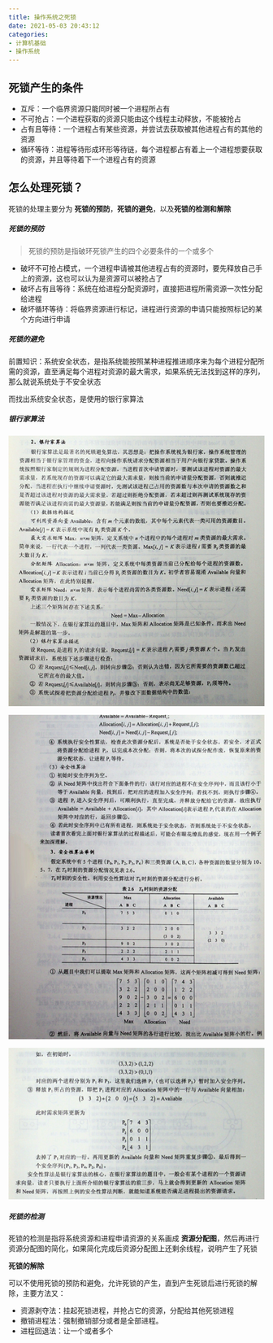 ```yaml
---
title: 操作系统之死锁
date: 2021-05-03 20:43:12
categories:
- 计算机基础
- 操作系统
---
```


## 死锁产生的条件

- 互斥：一个临界资源只能同时被一个进程所占有
- 不可抢占：一个进程获取的资源只能由这个线程主动释放，不能被抢占
- 占有且等待：一个进程占有某些资源，并尝试去获取被其他进程占有的其他的资源
- 循环等待：进程等待形成环形等待链，每个进程都占有着上一个进程想要获取的资源，并且等待着下一个进程占有的资源

## 怎么处理死锁？

死锁的处理主要分为 **死锁的预防**，**死锁的避免**，以及**死锁的检测和解除**

##### 死锁的预防

> 死锁的预防是指破环死锁产生的四个必要条件的一个或多个

- 破坏不可抢占模式，一个进程申请被其他进程占有的资源时，要先释放自己手上的资源，这也可以认为是资源可以被抢占了
- 破坏占有且等待：系统在给进程分配资源时，直接把进程所需资源一次性分配给进程
- 破坏循环等待：将临界资源进行标记，进程进行资源的申请只能按照标记的某个方向进行申请

##### 死锁的避免

前置知识：系统安全状态，是指系统能按照某种进程推进顺序来为每个进程分配所需的资源，直至满足每个进程对资源的最大需求，如果系统无法找到这样的序列，那么就说系统处于不安全状态

而找出系统安全状态，是使用的银行家算法

##### 银行家算法

![image-20210404130747924](%E6%93%8D%E4%BD%9C%E7%B3%BB%E7%BB%9F%E4%B9%8B%E6%AD%BB%E9%94%81/image-20210404130747924.png)

![image-20210404130812795](%E6%93%8D%E4%BD%9C%E7%B3%BB%E7%BB%9F%E4%B9%8B%E6%AD%BB%E9%94%81/image-20210404130812795.png)

![image-20210404130827919](%E6%93%8D%E4%BD%9C%E7%B3%BB%E7%BB%9F%E4%B9%8B%E6%AD%BB%E9%94%81/image-20210404130827919.png)

##### 死锁的检测

死锁的检测是指将系统资源和进程申请资源的关系画成 **资源分配图**，然后再进行资源分配图的简化，如果简化完成后资源分配图上还剩余线程，说明产生了死锁

**死锁的解除**

可以不使用死锁的预防和避免，允许死锁的产生，直到产生死锁后进行死锁的解除，主要方法又：

- 资源剥夺法：挂起死锁进程，并抢占它的资源，分配给其他死锁进程
- 撤销进程法：强制撤销部分或者是全部进程。
- 进程回退法：让一个或者多个